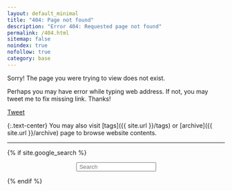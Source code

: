```yaml
---
layout: default_minimal
title: "404: Page not found"
description: "Error 404: Requested page not found"
permalink: /404.html
sitemap: false
noindex: true
nofollow: true
category: base
---
```


<p>Sorry! The page you were trying to view does not exist.</p>
<p>Perhaps you may have error while typing web address. If not, you may tweet me to fix missing link. Thanks!</p>
<div class="text-center">
<a href="https://twitter.com/share" class="twitter-share-button" data-via="{{ site.owner.twitter }}" data-size="large" data-dnt="true">Tweet</a>
<script>!function(d,s,id){var js,fjs=d.getElementsByTagName(s)[0],p=/^http:/.test(d.location)?'http':'https';if(!d.getElementById(id)){js=d.createElement(s);js.id=id;js.src=p+'://platform.twitter.com/widgets.js';fjs.parentNode.insertBefore(js,fjs);}}(document, 'script', 'twitter-wjs');</script>
</div>

{:.text-center}
You may also visit [tags]({{ site.url }}/tags) or [archive]({{ site.url }}/archive) page to browse website contents.

<hr class="gh">

{% if site.google_search %}
<div id="searchbox2" style="margin:0 auto; display: table;">
<div class="searchcont2">
    <!-- span class="searchicon2"><i class="fa fa-search fa-2x"></i></span -->
    <form role="search" method="get" action="{{ site.url }}/cse/">
        <input id="searchString2" name="searchString2"
               placeholder=" Search" type="text">
    </form>
</div>
</div>
{% endif %}

